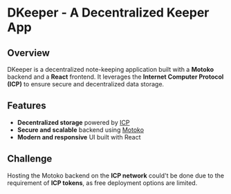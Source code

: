 # DKeeper - A Decentralized Keeper App  

## Overview  
DKeeper is a decentralized note-keeping application built with a **Motoko** backend and a **React** frontend. It leverages the **Internet Computer Protocol (ICP)** to ensure secure and decentralized data storage.  

## Features  
- **Decentralized storage** powered by [ICP](https://internetcomputer.org/)  
- **Secure and scalable** backend using [Motoko](https://internetcomputer.org/docs/current/motoko/main/motoko-introduction)  
- **Modern and responsive** UI built with React  

## Challenge  
Hosting the Motoko backend on the **ICP network** could't be done due to the requirement of **ICP tokens**, as free deployment options are limited.  